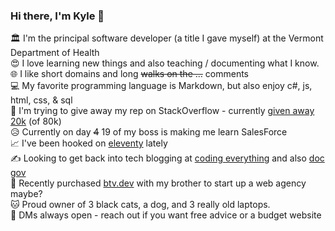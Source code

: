 ### Hi there, I'm Kyle 👋

🏛 I'm the principal software developer (a title I gave myself) at the Vermont Department of Health  
😍 I love learning new things and also teaching / documenting what I know.    
🌐 I like short domains and long <del>walks on the ...</del> comments  
💻 My favorite programming language is Markdown, but also enjoy c#, js, html, css, & sql  
🔼 I'm trying to give away my rep on StackOverflow - currently [given away 20k](https://stackoverflow.com/users/1366033/kylemit?tab=bounties) (of 80k)  
😥 Currently on day <del>4</del> 19 of my boss is making me learn SalesForce  
📈 I've been hooked on [eleventy](https://github.com/KyleMit?tab=repositories&q=eleventy) lately  
✍ Looking to get back into tech blogging at [coding everything](http://www.codingeverything.com/) and also [doc gov](https://docgov.dev/)  
💼 Recently purchased [btv.dev](https://btv.dev/) with my brother to start up a web agency maybe?  
🐱 Proud owner of 3 black cats, a dog, and 3 really old laptops.  
💬 DMs always open - reach out if you want free advice or a budget website
